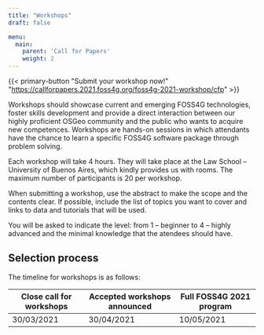 ```yaml
---
title: "Workshops"
draft: false

menu:
  main:
    parent: 'Call for Papers'
    weight: 2
---
```


{{< primary-button "Submit your workshop now!" "https://callforpapers.2021.foss4g.org/foss4g-2021-workshop/cfp" >}}

Workshops should showcase current and emerging FOSS4G technologies, foster skills development and provide a direct interaction between
our highly proficient OSGeo community and the public who wants to acquire new competences. Workshops are hands-on sessions in which attendants have the chance to learn a specific FOSS4G software package through problem solving.

Each workshop will take 4 hours. They will take place at the Law School – University of Buenos Aires, which kindly provides us with rooms. 
The maximum number of participants is 20 per workshop.

When submitting a workshop, use the abstract to make the scope and the contents clear. If possible, include the list of topics you want to cover and links to data and tutorials that will be used. 

You will be asked to indicate the level: 
from 1 – beginner to 4 – highly advanced and the minimal knowledge that the atendees should have.

## Selection process

The timeline for workshops is as follows:

| Close call for workshops | Accepted workshops announced | Full FOSS4G 2021 program |
|---------------|-------------|-------------|
| 30/03/2021 | 30/04/2021 | 10/05/2021 |
